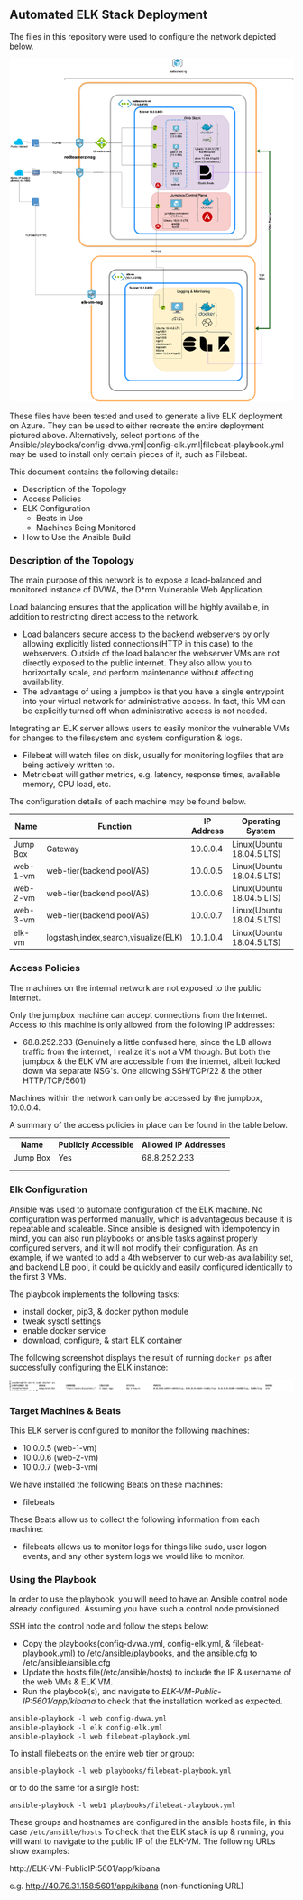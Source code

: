 ## Automated ELK Stack Deployment

The files in this repository were used to configure the network depicted below.

![ELK Network Diagram](/Images/ELK-diagram.png)

These files have been tested and used to generate a live ELK deployment on Azure. They can be used to either recreate the entire deployment pictured above. Alternatively, select portions of the Ansible/playbooks/config-dvwa.yml|config-elk.yml|filebeat-playbook.yml may be used to install only certain pieces of it, such as Filebeat.

This document contains the following details:
- Description of the Topology
- Access Policies
- ELK Configuration
  - Beats in Use
  - Machines Being Monitored
- How to Use the Ansible Build


### Description of the Topology

The main purpose of this network is to expose a load-balanced and monitored instance of DVWA, the D*mn Vulnerable Web Application.

Load balancing ensures that the application will be highly available, in addition to restricting direct access to the network.
- Load balancers secure access to the backend webservers by only allowing explicitly listed connections(HTTP in this case) to the webservers. Outside of the load balancer the webserver VMs are not directly exposed to the public internet. They also allow you to horizontally scale, and perform maintenance without affecting availability. 
- The advantage of using a jumpbox is that you have a single entrypoint into your virtual network for administrative access. In fact, this VM can be explicitly turned off when administrative access is not needed.

Integrating an ELK server allows users to easily monitor the vulnerable VMs for changes to the filesystem and system configuration & logs.
- Filebeat will watch files on disk, usually for monitoring logfiles that are being actively written to.
- Metricbeat will gather metrics, e.g. latency, response times, available memory, CPU load, etc.

The configuration details of each machine may be found below.

| Name     | Function | IP Address | Operating System |
|----------|----------|------------|------------------|
| Jump Box | Gateway  | 10.0.0.4   | Linux(Ubuntu 18.04.5 LTS)            |
| web-1-vm     | web-tier(backend pool/AS)        | 10.0.0.5           | Linux(Ubuntu 18.04.5 LTS)                 |
| web-2-vm     | web-tier(backend pool/AS)        | 10.0.0.6           | Linux(Ubuntu 18.04.5 LTS)                 |
| web-3-vm     | web-tier(backend pool/AS)        | 10.0.0.7           |  Linux(Ubuntu 18.04.5 LTS)                |
| elk-vm    | logstash,index,search,visualize(ELK)        | 10.1.0.4           |  Linux(Ubuntu 18.04.5 LTS)                |

### Access Policies

The machines on the internal network are not exposed to the public Internet. 

Only the jumpbox machine can accept connections from the Internet. Access to this machine is only allowed from the following IP addresses:
- 68.8.252.233
(Genuinely a little confused here, since the LB allows traffic from the internet, I realize it's not a VM though. But both the jumpbox & the ELK VM are accessible from the internet, albeit locked down via separate NSG's. One allowing SSH/TCP/22 & the other HTTP/TCP/5601)

Machines within the network can only be accessed by the jumpbox, 10.0.0.4.

A summary of the access policies in place can be found in the table below.

| Name     | Publicly Accessible | Allowed IP Addresses |
|----------|---------------------|----------------------|
| Jump Box | Yes                 | 68.8.252.233         |
|          |                     |                      |
|          |                     |                      |

### Elk Configuration

Ansible was used to automate configuration of the ELK machine. No configuration was performed manually, which is advantageous because it is repeatable and scaleable. Since ansible is designed with idempotency in mind, you can also run playbooks or ansible tasks against properly configured servers, and it will not modify their configuration. As an example, if we wanted to add a 4th webserver to our web-as availability set, and backend LB pool, it could be quickly and easily configured identically to the first 3 VMs.

The playbook implements the following tasks:
- install docker, pip3, & docker python module
- tweak sysctl settings
- enable docker service
- download, configure, & start ELK container


The following screenshot displays the result of running `docker ps` after successfully configuring the ELK instance:

![ELK docker TEST](/Images/elk-docker-ps.png)


### Target Machines & Beats
This ELK server is configured to monitor the following machines:
- 10.0.0.5 (web-1-vm)
- 10.0.0.6 (web-2-vm)
- 10.0.0.7 (web-3-vm)

We have installed the following Beats on these machines:
- filebeats

These Beats allow us to collect the following information from each machine:
- filebeats allows us to monitor logs for things like sudo, user logon events, and any other system logs we would like to monitor.

### Using the Playbook
In order to use the playbook, you will need to have an Ansible control node already configured. Assuming you have such a control node provisioned: 

SSH into the control node and follow the steps below:
- Copy the playbooks(config-dvwa.yml, config-elk.yml, & filebeat-playbook.yml) to /etc/ansible/playbooks, and the ansible.cfg to /etc/ansible/ansible.cfg
- Update the hosts file(/etc/ansible/hosts) to include the IP & username of the web VMs & ELK VM.
- Run the playbook(s), and navigate to _ELK-VM-Public-IP:5601/app/kibana_ to check that the installation worked as expected.

```
ansible-playbook -l web config-dvwa.yml
ansible-playbook -l elk config-elk.yml
ansible-playbook -l web filebeat-playbook.yml
```


To install filebeats on the entire web tier or group:
```
ansible-playbook -l web playbooks/filebeat-playbook.yml
```
or to do the same for a single host:
```
ansible-playbook -l web1 playbooks/filebeat-playbook.yml
```
These groups and hostnames are configured in the ansible hosts file, in this case ```/etc/ansible/hosts```
To check that the ELK stack is up & running, you will want to navigate to the public IP of the ELK-VM. The following URLs show examples:

http://ELK-VM-PublicIP:5601/app/kibana

e.g. 
http://40.76.31.158:5601/app/kibana
(non-functioning URL)
